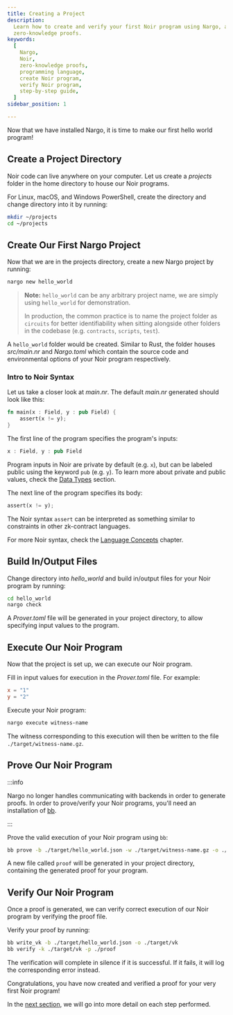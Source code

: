 ```yaml
---
title: Creating a Project
description:
  Learn how to create and verify your first Noir program using Nargo, a programming language for
  zero-knowledge proofs.
keywords:
  [
    Nargo,
    Noir,
    zero-knowledge proofs,
    programming language,
    create Noir program,
    verify Noir program,
    step-by-step guide,
  ]
sidebar_position: 1

---
```


Now that we have installed Nargo, it is time to make our first hello world program!

## Create a Project Directory

Noir code can live anywhere on your computer. Let us create a _projects_ folder in the home
directory to house our Noir programs.

For Linux, macOS, and Windows PowerShell, create the directory and change directory into it by
running:

```sh
mkdir ~/projects
cd ~/projects
```

## Create Our First Nargo Project

Now that we are in the projects directory, create a new Nargo project by running:

```sh
nargo new hello_world
```

> **Note:** `hello_world` can be any arbitrary project name, we are simply using `hello_world` for
> demonstration.
>
> In production, the common practice is to name the project folder as `circuits` for better
> identifiability when sitting alongside other folders in the codebase (e.g. `contracts`, `scripts`,
> `test`).

A `hello_world` folder would be created. Similar to Rust, the folder houses _src/main.nr_ and
_Nargo.toml_ which contain the source code and environmental options of your Noir program
respectively.

### Intro to Noir Syntax

Let us take a closer look at _main.nr_. The default _main.nr_ generated should look like this:

```rust
fn main(x : Field, y : pub Field) {
    assert(x != y);
}
```

The first line of the program specifies the program's inputs:

```rust
x : Field, y : pub Field
```

Program inputs in Noir are private by default (e.g. `x`), but can be labeled public using the
keyword `pub` (e.g. `y`). To learn more about private and public values, check the
[Data Types](../../noir/concepts/data_types/index.md) section.

The next line of the program specifies its body:

```rust
assert(x != y);
```

The Noir syntax `assert` can be interpreted as something similar to constraints in other zk-contract languages.

For more Noir syntax, check the [Language Concepts](../../noir/concepts/comments.md) chapter.

## Build In/Output Files

Change directory into _hello_world_ and build in/output files for your Noir program by running:

```sh
cd hello_world
nargo check
```

A _Prover.toml_ file will be generated in your project directory, to allow specifying input values to the program.

## Execute Our Noir Program

Now that the project is set up, we can execute our Noir program.

Fill in input values for execution in the _Prover.toml_ file. For example:

```toml
x = "1"
y = "2"
```

Execute your Noir program:

```sh
nargo execute witness-name
```

The witness corresponding to this execution will then be written to the file `./target/witness-name.gz`.

## Prove Our Noir Program

:::info

Nargo no longer handles communicating with backends in order to generate proofs. In order to prove/verify your Noir programs, you'll need an installation of [bb](../barretenberg/index.md).

:::

Prove the valid execution of your Noir program using `bb`:

```sh
bb prove -b ./target/hello_world.json -w ./target/witness-name.gz -o ./proof
```

A new file called `proof` will be generated in your project directory, containing the generated proof for your program.

## Verify Our Noir Program

Once a proof is generated, we can verify correct execution of our Noir program by verifying the proof file.

Verify your proof by running:

```sh
bb write_vk -b ./target/hello_world.json -o ./target/vk
bb verify -k ./target/vk -p ./proof
```

The verification will complete in silence if it is successful. If it fails, it will log the corresponding error instead.

Congratulations, you have now created and verified a proof for your very first Noir program!

In the [next section](./project_breakdown.md), we will go into more detail on each step performed.
